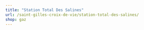 ```yaml
---
title: "Station Total Des Salines"
url: /saint-gilles-croix-de-vie/station-total-des-salines/
shop: gaz
---
```

